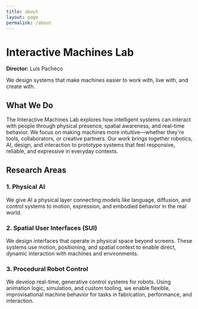 ```yaml
---
title: about
layout: page
permalink: /about
---
```


# Interactive Machines Lab

**Director:** Luis Pacheco

We design systems that make machines easier to work with, live with, and create with.

## What We Do

The Interactive Machines Lab explores how intelligent systems can interact with people through physical presence, spatial awareness, and real-time behavior. We focus on making machines more intuitive—whether they're tools, collaborators, or creative partners. Our work brings together robotics, AI, design, and interaction to prototype systems that feel responsive, reliable, and expressive in everyday contexts.

## Research Areas

### 1. Physical AI

We give AI a physical layer connecting models like language, diffusion, and control systems to motion, expression, and embodied behavior in the real world.

### 2. Spatial User Interfaces (SUI)

We design interfaces that operate in physical space beyond screens. These systems use motion, positioning, and spatial context to enable direct, dynamic interaction with machines and environments.

### 3. Procedural Robot Control

We develop real-time, generative control systems for robots. Using animation logic, simulation, and custom tooling, we enable flexible, improvisational machine behavior for tasks in fabrication, performance, and interaction.
